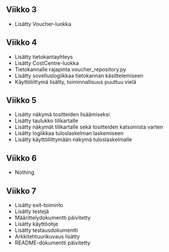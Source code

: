 ## Viikko 3

- Lisätty Voucher-luokka

## Viikko 4

- Lisätty tietokantayhteys
- Lisätty CostCentre-luokka
- Tietokannalle rajapinta voucher_repository.py
- Lisätty sovelluslogiikkaa tietokannan käsittelemiseen
- Käyttöliittymä lisätty, toiminnallisuus puuttuu vielä

## Viikko 5

- Lisätty näkymä tositteiden lisäämiseksi
- Lisätty taulukko tilikartalle
- Lisätty näkymät tilikartalle sekä tositteiden katsomista varten
- Lisätty logiikkaa tuloslaskelman laskemiseen
- Lisätty käyttöliittymään näkymä tuloslaskelmalle

## Viikko 6

 - Nothing

## Viikko 7

 - Lisätty exit-toiminto
 - Lisätty testejä
 - Määrittelydokumentti päivitetty
 - Lisätty käyttöohje
 - Lisätty testausdokumentti
 - Arkkitehtuurikuvaus lisätty
 - README-dokumentti päivitetty